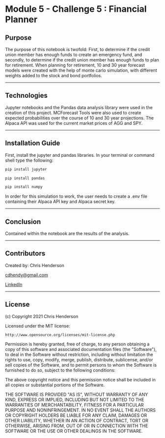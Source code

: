 
Module 5 - Challenge 5 : Financial Planner
=============================================

## Purpose

 The purpose of this notebook is twofold: First, to determine if the credit union member has enough funds to create an emergency fund, and secondly, to determine if the credit union member has enough funds to plan for retirement. When planning for retirement, 10 and 30 year forecast models were created with the help of monte carlo simulation, with different weights added to the stock and bond portfolios.

---

## Technologies

Jupyter notebooks and the Pandas data analysis library were used in the creation of this project. MCForecast Tools were also used to create expected probabilities over the course of 10 and 30 year projections. The Alpaca API was used for the current market prices of AGG and SPY. 

---

## Installation Guide

First, install the jupyter and pandas libraries. In your terminal or command shell type the following: 

```python
pip install jupyter
```

```python
pip install pandas
```

```python
pip install numpy
```

In order for this simulation to work, the user needs to create a .env file containing their Alpaca API key and Alpaca secret key.

---

## Conclusion

Contained within the notebook are the results of the analysis. 

---

## Contributors

Created by: Chris Henderson

cdhendy@gmail.com

[LinkedIn](https://www.linkedin.com/in/chris-henderson123/)

---

## License

(c) Copyright 2021 Chris Henderson

Licensed under the MIT license:

    http://www.opensource.org/licenses/mit-license.php

Permission is hereby granted, free of charge, to any person obtaining a copy
of this software and associated documentation files (the "Software"), to deal
in the Software without restriction, including without limitation the rights
to use, copy, modify, merge, publish, distribute, sublicense, and/or sell
copies of the Software, and to permit persons to whom the Software is
furnished to do so, subject to the following conditions:

The above copyright notice and this permission notice shall be included in
all copies or substantial portions of the Software.

THE SOFTWARE IS PROVIDED "AS IS", WITHOUT WARRANTY OF ANY KIND, EXPRESS OR
IMPLIED, INCLUDING BUT NOT LIMITED TO THE WARRANTIES OF MERCHANTABILITY,
FITNESS FOR A PARTICULAR PURPOSE AND NONINFRINGEMENT. IN NO EVENT SHALL THE
AUTHORS OR COPYRIGHT HOLDERS BE LIABLE FOR ANY CLAIM, DAMAGES OR OTHER
LIABILITY, WHETHER IN AN ACTION OF CONTRACT, TORT OR OTHERWISE, ARISING FROM,
OUT OF OR IN CONNECTION WITH THE SOFTWARE OR THE USE OR OTHER DEALINGS IN
THE SOFTWARE.